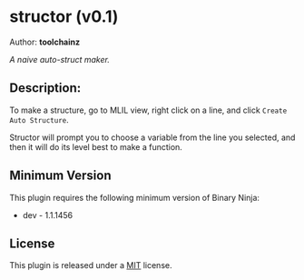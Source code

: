 # structor (v0.1)
Author: **toolchainz**

_A naive auto-struct maker._
## Description:
To make a structure, go to MLIL view, right click on a line, and click `Create Auto Structure`.

 Structor will prompt you to choose a variable from the line you selected, and then it will do its level best to make a function.
## Minimum Version

This plugin requires the following minimum version of Binary Ninja:

 * dev - 1.1.1456



## License
This plugin is released under a [MIT](LICENSE) license.

